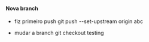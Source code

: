 #### Nova branch

* fiz primeiro push
git push --set-upstream origin abc

* mudar a branch
git checkout testing